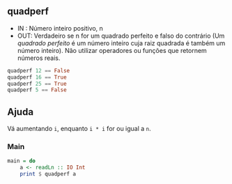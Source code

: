 ## quadperf
[](solver.hs)
- IN : Número inteiro positivo, n
- OUT: Verdadeiro se n for um quadrado perfeito e falso do contrário (Um *quadrado perfeito* é um número inteiro cuja raiz quadrada é também um número inteiro). Não utilizar operadores ou funções que retornem números reais.
```hs
quadperf 12 == False
quadperf 16 == True
quadperf 25 == True
quadperf 5 == False
```

## Ajuda
Vá aumentando `i`, enquanto `i * i` for ou igual a `n`. 

<!--MAIN_BEGIN-->
### Main
```hs
main = do
    a <- readLn :: IO Int
    print $ quadperf a

```
<!--MAIN_END-->
